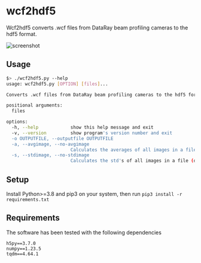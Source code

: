 # wcf2hdf5

Wcf2hdf5 converts .wcf files from DataRay beam profiling cameras to the hdf5 format.

![screenshot](/home/marvin/gitrepos/wcf2hdf5/screenshot.png)

## Usage

```bash
$> ./wcf2hdf5.py --help
usage: wcf2hdf5.py [OPTION] [files]...

Converts .wcf files from DataRay beam profiling cameras to the hdf5 format.

positional arguments:
  files

options:
  -h, --help            show this help message and exit
  -v, --version         show program's version number and exit
  -o OUTPUTFILE, --outputfile OUTPUTFILE
  -a, --avgimage, --no-avgimage
                        Calculates the averages of all images in a file (default: True)
  -s, --stdimage, --no-stdimage
                        Calculates the std's of all images in a file (default: True)
```

## Setup

Install Python>=3.8 and pip3 on your system, then run `pip3 install -r requirements.txt`

## Requirements

The software has been tested with the following dependencies

```
h5py==3.7.0
numpy==1.23.5
tqdm==4.64.1
```



